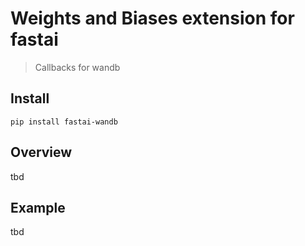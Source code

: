 # Weights and Biases extension for fastai
> Callbacks for wandb


## Install

`pip install fastai-wandb`

## Overview

tbd

## Example

tbd
